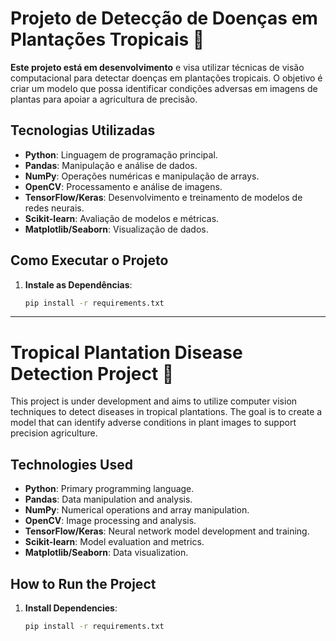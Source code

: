 # Projeto de Detecção de Doenças em Plantações Tropicais 🌱

**Este projeto está em desenvolvimento** e visa utilizar técnicas de visão computacional para detectar doenças em plantações tropicais. O objetivo é criar um modelo que possa identificar condições adversas em imagens de plantas para apoiar a agricultura de precisão.

## Tecnologias Utilizadas

- **Python**: Linguagem de programação principal.
- **Pandas**: Manipulação e análise de dados.
- **NumPy**: Operações numéricas e manipulação de arrays.
- **OpenCV**: Processamento e análise de imagens.
- **TensorFlow/Keras**: Desenvolvimento e treinamento de modelos de redes neurais.
- **Scikit-learn**: Avaliação de modelos e métricas.
- **Matplotlib/Seaborn**: Visualização de dados.

## Como Executar o Projeto

1. **Instale as Dependências**:
   ```bash
   pip install -r requirements.txt
***

# Tropical Plantation Disease Detection Project 🌱

This project is under development and aims to utilize computer vision techniques to detect diseases in tropical plantations. The goal is to create a model that can identify adverse conditions in plant images to support precision agriculture.

## Technologies Used

- **Python**: Primary programming language.
- **Pandas**: Data manipulation and analysis.
- **NumPy**: Numerical operations and array manipulation.
- **OpenCV**: Image processing and analysis.
- **TensorFlow/Keras**: Neural network model development and training.
- **Scikit-learn**: Model evaluation and metrics.
- **Matplotlib/Seaborn**: Data visualization.

## How to Run the Project

1. **Install Dependencies**:
   ```bash
   pip install -r requirements.txt

